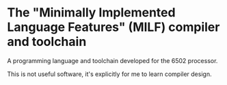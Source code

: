 #  The "Minimally Implemented Language Features" (MILF) compiler and toolchain

A programming language and toolchain developed for the 6502 processor. 

This is not useful software, it's explicitly for me to learn compiler design.


